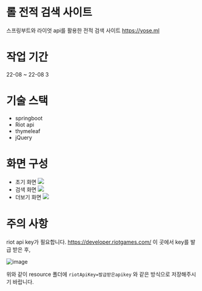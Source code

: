 # 롤 전적 검색 사이트
스프링부트와 라이엇 api를 활용한 전적 검색 사이트
https://yose.ml


# 작업 기간
22-08 ~ 22-08 3


# 기술 스택
- springboot
- Riot api
- thymeleaf
- jQuery


# 화면 구성
- 초기 화면
![](https://velog.velcdn.com/images/y00913/post/1e6468da-0717-432e-aa7e-61371a062b69/image.png)
- 검색 화면
![](https://velog.velcdn.com/images/y00913/post/60497c6f-90e3-46e5-8591-3c5f02f890ac/image.png)
- 더보기 화면
![](https://velog.velcdn.com/images/y00913/post/fba0235e-68a4-4da8-bdad-e097b658f3be/image.png)


# 주의 사항
riot api key가 필요합니다. https://developer.riotgames.com/ 이 곳에서 key를 발급 받은 후, 

![image](https://user-images.githubusercontent.com/42912205/188107260-c9cc06db-71a4-46bb-bbfd-ddffc2bcc865.png)

위와 같이 resource 폴더에 ```riotApiKey=발급받은apikey``` 와 같은 방식으로 저장해주시기 바랍니다.
